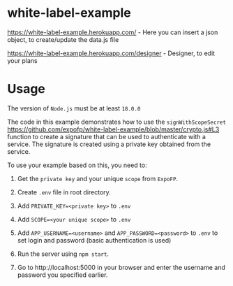 # white-label-example

https://white-label-example.herokuapp.com/ - Here you can insert a json object, to create/update the data.js file

https://white-label-example.herokuapp.com/designer - Designer, to edit your plans

# Usage
The version of ```Node.js``` must be at least ```18.0.0```

The code in this example demonstrates how to use the ```signWithScopeSecret``` https://github.com/expofp/white-label-example/blob/master/crypto.js#L3 function to create a signature that can be used to authenticate with a service. The signature is created using a private key obtained from the service.

To use your example based on this, you need to:

1. Get the ```private key``` and your unique ```scope``` from ```ExpoFP```.

2. Create ```.env``` file in root directory.

3. Add ```PRIVATE_KEY=<private key>``` to ```.env```
  
4. Add ```SCOPE=<your unique scope>``` to ```.env```

5. Add ```APP_USERNAME=<username>``` and ```APP_PASSWORD=<password>``` to ```.env``` to set login and password (basic authentication is used)

6. Run the server using ```npm start```.

7. Go to http://localhost:5000 in your browser and enter the username and password you specified earlier.
